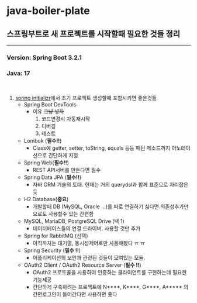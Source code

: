 # java-boiler-plate

## 스프링부트로 새 프로젝트를 시작할때 필요한 것들 정리

---

### Version: Spring Boot 3.2.1
### Java: 17
<br>

1. [spring initializr](https://start.spring.io/)에서 초기 프로젝트 생성할때 포함시키면 좋은것들
   * Spring Boot DevTools
     * 이유 ~~그냥 넣자~~
       1. 코드변경시 자동재시작
       2. 디버깅
       3. 테스트
   * Lombok (**필수!!**)
     * Class에 getter, setter, toString, equals 등등 패턴 메소드까지 어노테이션으로 간단하게 지정
   * Spring Web(**필수!!**)
     * REST API서버를 만든다면 필수
   * Spring Data JPA (**필수!!**)
     * 자바 ORM 기술의 토대. 현재는 거의 querydsl과 함께 표준으로 자리잡은듯
   * H2 Database(**중요**)
     * 개발할때 DB (MySQL, Oracle ...)를 따로 연결하기 싫다면 의존성추가만으로도 사용할수 있는 간편함
   * MySQL, MariaDB, PostgreSQL Drive (택 1)
     * 데이터베이스들의 연결 드라이버. 사용할 것만 추가
   * Spring for RabbitMQ (선택)
     * 아직까지는 대기열, 동시성제어로만 사용해봤다 ㅠ ㅠ
   * Spring Security (**필수 !!**)
     * 어플리케이션의 보안과 관련된 것들이 모여있는 모듈.
   * OAuth2 Client / OAuth2 Resource Server (**필수 !!**)
     * OAuth2 프로토콜을 사용하여 인증하는 클라이언트를 구현하는데 필요한 기능제공
     * 간단하게 구축하려는 프로젝트에 N****, K****, G****, A***** 의 간편로그인이 들어간다면 사용하면 좋다
     
